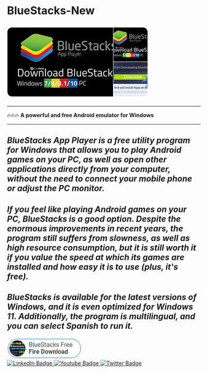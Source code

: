 # BlueStacks-New

<img src="https://github.com/LemMoon98/BlueStacks-New/blob/main/BS.png"/>

_________
🔥🔥🔥 **A powerful and free Android emulator for Windows**
_________

## ***BlueStacks App Player is a free utility program for Windows that allows you to play Android games on your PC, as well as open other applications directly from your computer, without the need to connect your mobile phone or adjust the PC monitor.***

## ***If you feel like playing Android games on your PC, BlueStacks is a good option. Despite the enormous improvements in recent years, the program still suffers from slowness, as well as high resource consumption, but it is still worth it if you value the speed at which its games are installed and how easy it is to use (plus, it's free).***

## ***BlueStacks is available for the latest versions of Windows, and it is even optimized for Windows 11. Additionally, the program is multilingual, and you can select Spanish to run it.***

<img src="https://github.com/LemMoon98/BlueStacks-New/blob/main/BSDL.png"/>

<div id="badges">
  <a href="your-linkedin-URL">
    <img src="https://img.shields.io/badge/LinkedIn-blue?style=for-the-badge&logo=linkedin&logoColor=white" alt="LinkedIn Badge"/>
  </a>
  <a href="your-youtube-URL">
    <img src="https://img.shields.io/badge/YouTube-red?style=for-the-badge&logo=youtube&logoColor=white" alt="Youtube Badge"/>
  </a>
  <a href="your-twitter-URL">
    <img src="https://img.shields.io/badge/Twitter-blue?style=for-the-badge&logo=twitter&logoColor=white" alt="Twitter Badge"/>
  </a>
